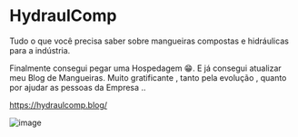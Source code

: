 # HydraulComp
Tudo o que você precisa saber sobre mangueiras compostas e hidráulicas para a indústria.

Finalmente consegui pegar uma Hospedagem 😁.
E já consegui atualizar meu Blog de Mangueiras. Muito gratificante , tanto pela evolução , quanto por ajudar as pessoas da Empresa ..

https://hydraulcomp.blog/

![image](https://user-images.githubusercontent.com/92860308/231780176-d7be15a7-7347-418b-8845-326748dc24c5.png)
